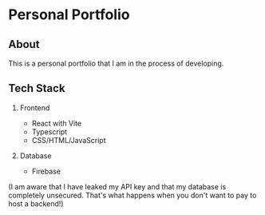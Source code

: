 # Personal Portfolio

## About

This is a personal portfolio that I am in the process of developing.

## Tech Stack

1. Frontend

    - React with Vite
    - Typescript
    - CSS/HTML/JavaScript

2. Database
    - Firebase

(I am aware that I have leaked my API key and that my database is completely unsecured. That's what happens when you don't want to pay to host a backend!)
